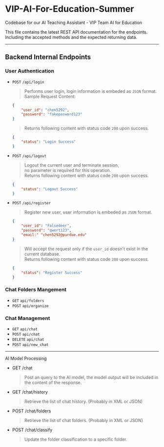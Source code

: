 # VIP-AI-For-Education-Summer
Codebase for our AI Teaching Assistant - VIP Team AI for Education

This file contains the latest REST API documentation for the endpoints.
Including the accepted methods and the expected returning data.

---

## Backend Internal Endpoints

### User Authentication

- `POST` `/api/login`

    > Performs user login, login information is embeded as `JSON` format.  
    > Sample Request Content:  
    ```json
    {
        "user_id": "chen5292",
        "password": "fakepasword123"
    }
    ```
    > Returns following content with status code `200` upon success.  
    ```json
    {
        "status": "Login Success"
    }
    ```

- `POST` `/api/logout`

    > Logout the current user and terminate session,   
    > no parameter is required for this operation.  
    > Returns following content with status code `200` upon success.  
    ```json
    {
        "status": "Logout Success"
    }
    ```

- `POST` `/api/register`
    
    > Register new user, user information is embeded as `JSON` format.
    ```json
    {
        "user_id": "Falsedeer",
        "password": "qwert123",
        "email:" "chen5292@purdue.edu"
    }
    ```
    > Will accept the request only if the `user_id` doesn't exist in the current database.  
    > Returns following content with status code `200` upon success.
    ```json
    {
        "status": "Register Success"
    }
    ```

### Chat Folders Mangement

- `GET` `api/folders`
- `POST` `api/organize`

### Chat Management

- `GET` `api/chat`
- `POST` `api/chat`
- `DELETE` `api/chat`
- `POST` `api/new_chat`


---

AI Model Processing
- GET /chat
    > Post an query to the AI model, the model output will be included in the content of the response.
- GET /chat/history
    > Retrieve the list of chat history. (Probably in XML or JSON)
- POST /chat/folders
    > Retrieve the list of chat folders. (Probably in XML or JSON)
- POST /chat/classify
    > Update the folder classification to a specific folder.

